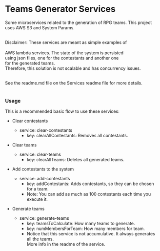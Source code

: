 Teams Generator Services
=======================================

Some microservices related to the generation of RPG teams.
This project uses AWS S3 and System Params. <br /> <br />

  Disclaimer: These services are meant as simple examples of <br />  
  AWS lambda services. The state of the system is persisted <br />
  using json files, one for the contestants and another one <br />
  for the generated teams. <br />
  Therefore, this solution is not scalable and has concurrency issues.
<br /> <br />

See the readme.md file on the Services readme file for more details.
<br /> <br />


### Usage

This is a recommended basic flow to use these services:

* Clear contestants
  * service: clear-contestants
    * key: clearAllContestants: Removes all contestants.

* Clear teams
  * service: clear-teams
    * key: clearAllTeams: Deletes all generated teams.

* Add contestants to the system
  * service: add-contestants
    * key: addContestants: Adds contestants, so they can be chosen for a team.
    * Note: You can add as much as 100 contestants each time you execute it.

* Generate teams
  * service: generate-teams
    * key: teamsToCalculate: How many teams to generate.
    * key: numMembersForTeam: How many members for team.
    * Notice that this service is not accumulative. It always generates all the teams. <br />
      More info in the readme of the service.
<br /> <br /> <br />


[//]: # (#### Usage - A bit more)

[//]: # ()
[//]: # (Additionally, if you need to replace one contestant with another one <br />)

[//]: # (after the teams have been generated:)

[//]: # ()
[//]: # (* Replace one or more contestants)

[//]: # (  * service: replace-contestants)

[//]: # (    * key: replaceContestants)

[//]: # ()
[//]: # (Note that is up to you whether you allow to replace a fallen member <br /> )

[//]: # (with another one once the campaign has started.)

[//]: # ()
[//]: # (* List all generated teams)

[//]: # (  * service: list-teams)

[//]: # (    * key: listAllTeams)
